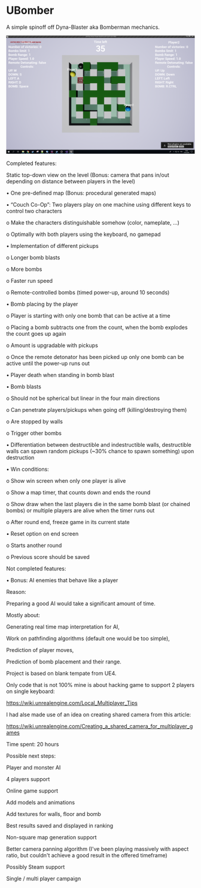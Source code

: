 ﻿# UBomber

A simple spinoff off Dyna-Blaster aka Bomberman mechanics.

![alt text](https://github.com/ZimaXXX/UBomber/blob/master/ubomber.png)

Completed features:

Static top-down view on the level (Bonus: camera that pans in/out depending on distance between players in the level)

• One pre-defined map (Bonus: procedural generated maps)

• “Couch Co-Op”: Two players play on one machine using different keys to control two characters

o Make the characters distinguishable somehow (color, nameplate, …)

o Optimally with both players using the keyboard, no gamepad

• Implementation of different pickups

o Longer bomb blasts

o More bombs

o Faster run speed

o Remote-controlled bombs (timed power-up, around 10 seconds)

• Bomb placing by the player

o Player is starting with only one bomb that can be active at a time

o Placing a bomb subtracts one from the count, when the bomb explodes the count goes up again

o Amount is upgradable with pickups

o Once the remote detonator has been picked up only one bomb can be active until the power-up runs out

• Player death when standing in bomb blast

• Bomb blasts

o Should not be spherical but linear in the four main directions

o Can penetrate players/pickups when going off (killing/destroying them)

o Are stopped by walls

o Trigger other bombs

• Differentiation between destructible and indestructible walls, destructible walls can spawn random pickups (~30% chance to spawn something) upon destruction

• Win conditions:

o Show win screen when only one player is alive

o Show a map timer, that counts down and ends the round

o Show draw when the last players die in the same bomb blast (or chained bombs) or multiple players are alive when the timer runs out

o After round end, freeze game in its current state

• Reset option on end screen

o Starts another round

o Previous score should be saved


Not completed features:

• Bonus: AI enemies that behave like a player

Reason:

Preparing a good AI would take a significant amount of time. 

Mostly about:

Generating real time map interpretation for AI, 

Work on pathfinding algorithms (default one would be too simple), 

Prediction of player moves, 

Prediction of bomb placement and their range.


Project is based on blank tempate from UE4.

Only code that is not 100% mine is about hacking game to support 2 players on single keyboard:

https://wiki.unrealengine.com/Local_Multiplayer_Tips

I had alse made use of an idea on creating shared camera from this article:

https://wiki.unrealengine.com/Creating_a_shared_camera_for_multiplayer_games


Time spent: 20 hours


Possible next steps:

Player and monster AI

4 players support

Online game support

Add models and animations

Add textures for walls, floor and bomb

Best results saved and displayed in ranking

Non-square map generation support

Better camera panning algorithm (I've been playing massively with aspect ratio, but couldn't achieve a good result in the offered timeframe)

Possibly Steam support

Single / multi player campaign

